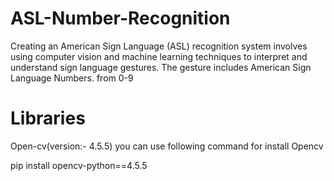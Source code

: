 # ASL-Number-Recognition
Creating an American Sign Language (ASL) recognition system involves using computer vision and machine learning techniques to interpret and understand sign language gestures. The gesture includes American Sign Language Numbers. from 0-9

# Libraries 
Open-cv(version:- 4.5.5)
you can use following command for install Opencv

pip install opencv-python==4.5.5
